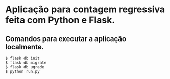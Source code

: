 # Aplicação para contagem regressiva feita com Python e Flask.

## Comandos para executar a aplicação localmente.

```
$ flask db init
$ flask db migrate 
$ flask db ugrade
$ python run.py
```
